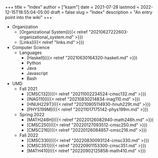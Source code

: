 +++
title = "Index"
author = ["ksam"]
date = 2021-07-28
lastmod = 2022-12-15T18:55:04-05:00
draft = false
slug = "Index"
description = "An entry point into the wiki"
+++

-   Organization
    -   [Organizational System]({{< relref "20210627222603-organizational_system.md" >}})
    -   [Links]({{< relref "links.md" >}})
-   Computer Science
    -   Languages
        -   [Haskell]({{< relref "20210630164320-haskell.md" >}})
        -   Python
        -   Java
        -   Javascript
        -   Bash
-   UMD
    -   Fall 2021
        -   [CMSC132]({{< relref "20211002234524-cmsc132.md" >}})
        -   [INAG110]({{< relref "20210830214834-inag110.md" >}})
        -   [HNUH229T]({{< relref "20210905114930-hnuh229t.md" >}})
        -   [PHYS199M]({{< relref "20211017175142-phys199m.md" >}})
    -   Spring 2022
        -   [MATH246H]({{< relref "20220126082940-math246h.md" >}})
        -   [CMSC250]({{< relref "20220127093512-cmsc250.md" >}})
        -   [CMSC216]({{< relref "20220126084857-cmsc216.md" >}})
    -   Fall 2022
        -   [CMSC330]({{< relref "20220830093124-cmsc330.md" >}})
        -   [CMSC351]({{< relref "20220901153300-cmsc351.md" >}})
        -   [MATH410]({{< relref "20220902125858-math410.md" >}})
